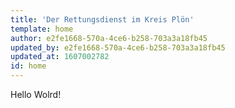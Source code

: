 ```yaml
---
title: 'Der Rettungsdienst im Kreis Plön'
template: home
author: e2fe1668-570a-4ce6-b258-703a3a18fb45
updated_by: e2fe1668-570a-4ce6-b258-703a3a18fb45
updated_at: 1607002782
id: home
---
```

Hello Wolrd!